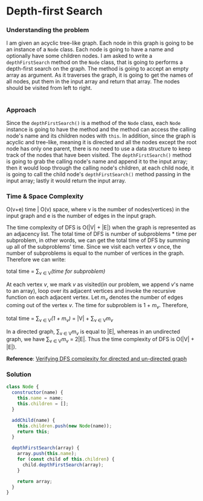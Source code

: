 ﻿# Depth-first Search

### Understanding the problem

I am given an acyclic tree-like graph. Each node in this graph is going to be an instance of a `Node` class. Each node is going to have a name and optionally have some children nodes. I am asked to write a `depthFirstSearch` method on the `Node` class, that is going to performs a depth-first search on the graph. The method is going to accept an empty array as argument. As it traverses the graph, it is going to get the names of all nodes, put them in the input array and return that array. The nodes should be visited from left to right.

#

### Approach

Since the `depthFirstSearch()` is a method of the `Node` class, each `Node` instance is going to have the method and the method can access the calling node's name and its children nodes with `this`. In addition, since the graph is acyclic and tree-like, meaning it is directed and all the nodes except the root node has only one parent, there is no need to use a data structure to keep track of the nodes that have been visited. The `depthFirstSearch()` method is going to grab the calling node's name and append it to the input array; then it would loop through the calling node's children, at each child node, it is going to call the child node's `depthFirstSearch()` method passing in the input array; lastly it would return the input array.

### Time & Space Complexity

O(v+e) time | O(v) space, where v is the number of nodes(vertices) in the input graph and e is the number of edges in the input graph.

The time complexity of DFS is O(|V| + |E|) when the graph is represented as an adjacency list. The total time of DFS is number of subproblems \* time per subproblem, in other words, we can get the total time of DFS by summing up all of the subproblems' time. Since we visit each vertex _v_ once, the number of subproblems is equal to the number of vertices in the graph. Therefore we can write:

total time = ∑<sub>v ∈ V</sub>_(time for subproblem)_

At each vertex _v_, we mark _v_ as visited(in our problem, we append _v_'s name to an array), loop over its adjacent vertices and invoke the recursive function on each adjacent vertex. Let _m<sub>v</sub>_ denotes the number of edges coming out of the vertex _v_. The time for subproblem is 1 + _m<sub>v</sub>_. Therefore,

total time = ∑<sub>v ∈ V</sub>_(1 + m<sub>v</sub>)_ = |V| + ∑<sub>v ∈ V</sub>_m<sub>v</sub>_

In a directed graph, ∑<sub>v ∈ V</sub>_m<sub>v</sub>_ is equal to |E|, whereas in an undirected graph, we have ∑<sub>v ∈ V</sub>_m<sub>v</sub>_ = 2|E|. Thus the time complexity of DFS is O(|V| + |E|).

**Reference**: [Verifying DFS complexity for directed and un-directed graph](https://stackoverflow.com/questions/24024331/verifying-dfs-complexity-for-directed-and-un-directed-graph)

### Solution

```js
class Node {
  constructor(name) {
    this.name = name;
    this.children = [];
  }

  addChild(name) {
    this.children.push(new Node(name));
    return this;
  }

  depthFirstSearch(array) {
    array.push(this.name);
    for (const child of this.children) {
      child.depthFirstSearch(array);
    }

    return array;
  }
}
```
